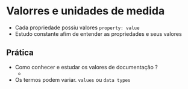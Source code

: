 # Valorres e unidades de medida

* Cada propriedade possiu valores `property: value`
* Estudo constante afim de entender as propriedades e seus valores

## Prática 

* Como conhecer e estudar os valores de documentação ?
    * <color> <length>
* Os termos podem variar. `values` ou `data types`